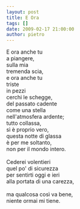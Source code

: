```yaml
---
layout: post
title: E Ora
tags: []
date: 2009-02-17 21:00:00
author: pietro
---
```

E ora anche tu<br/>a piangere,<br/>sulla mia<br/>tremenda scia,<br/>e ora anche tu<br/>triste<br/>in pezzi<br/>cerchi le schegge,<br/>del passato cadente<br/>come una stella<br/>nell'atmosfera ardente;<br/>tutto collassa,<br/>sì è proprio vero,<br/>questa notte di glassa<br/>è per me soltanto,<br/>non per il mondo intero.<br/><br/>Cederei volentieri<br/>quel po' di sicurezza<br/>per sentirti oggi e ieri<br/>alla portata di una carezza,<br/><br/>ma qualcosa così va bene,<br/>niente ormai mi tiene.
